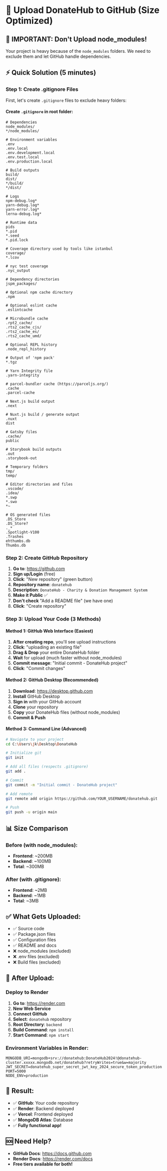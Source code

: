 # 📁 Upload DonateHub to GitHub (Size Optimized)

## 🚨 **IMPORTANT: Don't Upload node_modules!**

Your project is heavy because of the `node_modules` folders. We need to exclude them and let GitHub handle dependencies.

## ⚡ **Quick Solution (5 minutes)**

### Step 1: Create .gitignore Files
First, let's create `.gitignore` files to exclude heavy folders:

#### Create `.gitignore` in root folder:
```
# Dependencies
node_modules/
*/node_modules/

# Environment variables
.env
.env.local
.env.development.local
.env.test.local
.env.production.local

# Build outputs
build/
dist/
*/build/
*/dist/

# Logs
npm-debug.log*
yarn-debug.log*
yarn-error.log*
lerna-debug.log*

# Runtime data
pids
*.pid
*.seed
*.pid.lock

# Coverage directory used by tools like istanbul
coverage/
*.lcov

# nyc test coverage
.nyc_output

# Dependency directories
jspm_packages/

# Optional npm cache directory
.npm

# Optional eslint cache
.eslintcache

# Microbundle cache
.rpt2_cache/
.rts2_cache_cjs/
.rts2_cache_es/
.rts2_cache_umd/

# Optional REPL history
.node_repl_history

# Output of 'npm pack'
*.tgz

# Yarn Integrity file
.yarn-integrity

# parcel-bundler cache (https://parceljs.org/)
.cache
.parcel-cache

# Next.js build output
.next

# Nuxt.js build / generate output
.nuxt
dist

# Gatsby files
.cache/
public

# Storybook build outputs
.out
.storybook-out

# Temporary folders
tmp/
temp/

# Editor directories and files
.vscode/
.idea/
*.swp
*.swo
*~

# OS generated files
.DS_Store
.DS_Store?
._*
.Spotlight-V100
.Trashes
ehthumbs.db
Thumbs.db
```

### Step 2: Create GitHub Repository
1. **Go to**: https://github.com
2. **Sign up/Login** (free)
3. **Click**: "New repository" (green button)
4. **Repository name**: `donatehub`
5. **Description**: `DonateHub - Charity & Donation Management System`
6. **Make it Public** ✅
7. **Don't check** "Add a README file" (we have one)
8. **Click**: "Create repository"

### Step 3: Upload Your Code (3 Methods)

#### **Method 1: GitHub Web Interface (Easiest)**
1. **After creating repo**, you'll see upload instructions
2. **Click**: "uploading an existing file"
3. **Drag & Drop** your entire DonateHub folder
4. **Wait** for upload (much faster without node_modules)
5. **Commit message**: "Initial commit - DonateHub project"
6. **Click**: "Commit changes"

#### **Method 2: GitHub Desktop (Recommended)**
1. **Download**: https://desktop.github.com
2. **Install** GitHub Desktop
3. **Sign in** with your GitHub account
4. **Clone** your repository
5. **Copy** your DonateHub files (without node_modules)
6. **Commit & Push**

#### **Method 3: Command Line (Advanced)**
```bash
# Navigate to your project
cd C:\Users\jk\Desktop\DonateHub

# Initialize git
git init

# Add all files (respects .gitignore)
git add .

# Commit
git commit -m "Initial commit - DonateHub project"

# Add remote
git remote add origin https://github.com/YOUR_USERNAME/donatehub.git

# Push
git push -u origin main
```

## 📊 **Size Comparison**

### Before (with node_modules):
- **Frontend**: ~200MB
- **Backend**: ~100MB
- **Total**: ~300MB

### After (with .gitignore):
- **Frontend**: ~2MB
- **Backend**: ~1MB
- **Total**: ~3MB

## ✅ **What Gets Uploaded:**
- ✅ Source code
- ✅ Package.json files
- ✅ Configuration files
- ✅ README and docs
- ❌ node_modules (excluded)
- ❌ .env files (excluded)
- ❌ Build files (excluded)

## 🚀 **After Upload:**

### Deploy to Render
1. **Go to**: https://render.com
2. **New Web Service**
3. **Connect GitHub**
4. **Select**: `donatehub` repository
5. **Root Directory**: `backend`
6. **Build Command**: `npm install`
7. **Start Command**: `npm start`

### Environment Variables in Render:
```
MONGODB_URI=mongodb+srv://donatehub:DonateHub2024!@donatehub-cluster.xxxxx.mongodb.net/donatehub?retryWrites=true&w=majority
JWT_SECRET=donatehub_super_secret_jwt_key_2024_secure_token_production
PORT=5000
NODE_ENV=production
```

## 🎯 **Result:**
- ✅ **GitHub**: Your code repository
- ✅ **Render**: Backend deployed
- ✅ **Vercel**: Frontend deployed
- ✅ **MongoDB Atlas**: Database
- ✅ **Fully functional app!**

## 🆘 **Need Help?**
- **GitHub Docs**: https://docs.github.com
- **Render Docs**: https://render.com/docs
- **Free tiers available for both!**
